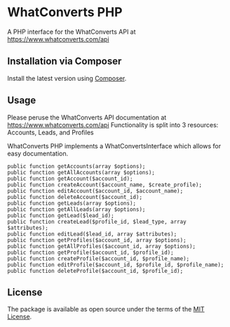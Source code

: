 # WhatConverts PHP 

A PHP interface for the WhatConverts API at https://www.whatconverts.com/api

## Installation via Composer

Install the latest version using [Composer](https://getcomposer.org/).


## Usage

Please peruse the WhatConverts API documentation at https://www.whatconverts.com/api
Functionality is split into 3 resources: Accounts, Leads, and Profiles

WhatConverts PHP implements a WhatConvertsInterface which allows for easy documentation.
	
    public function getAccounts(array $options);
    public function getAllAccounts(array $options);
    public function getAccount($account_id);
    public function createAccount($account_name, $create_profile);
    public function editAccount($account_id, $account_name);
    public function deleteAccount($account_id); 
    public function getLeads(array $options);
    public function getAllLeads(array $options);
    public function getLead($lead_id);
    public function createLead($profile_id, $lead_type, array $attributes);
    public function editLead($lead_id, array $attributes);
    public function getProfiles($account_id, array $options);
    public function getAllProfiles($account_id, array $options);
    public function getProfile($account_id, $profile_id);
    public function createProfile($account_id, $profile_name);
    public function editProfile($account_id, $profile_id, $profile_name);
    public function deleteProfile($account_id, $profile_id);

## License

The package is available as open source under the terms of the [MIT License](http://opensource.org/licenses/MIT).